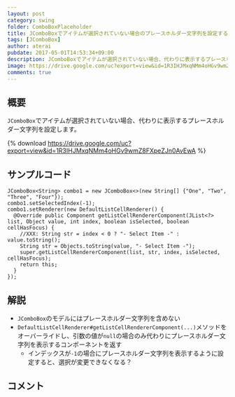 ```yaml
---
layout: post
category: swing
folder: ComboBoxPlaceholder
title: JComboBoxでアイテムが選択されていない場合のプレースホルダー文字列を設定する
tags: [JComboBox]
author: aterai
pubdate: 2017-05-01T14:53:34+09:00
description: JComboBoxでアイテムが選択されていない場合、代わりに表示するプレースホルダー文字列を設定します。
image: https://drive.google.com/uc?export=view&id=1R3IHJMxqNMm4oHGv9wmZ8FXpeZJn0AvEwA
comments: true
---
```

## 概要
`JComboBox`でアイテムが選択されていない場合、代わりに表示するプレースホルダー文字列を設定します。

{% download https://drive.google.com/uc?export=view&id=1R3IHJMxqNMm4oHGv9wmZ8FXpeZJn0AvEwA %}

## サンプルコード
<pre class="prettyprint"><code>JComboBox&lt;String&gt; combo1 = new JComboBox&lt;&gt;(new String[] {"One", "Two", "Three", "Four"});
combo1.setSelectedIndex(-1);
combo1.setRenderer(new DefaultListCellRenderer() {
  @Override public Component getListCellRendererComponent(JList&lt;?&gt; list, Object value, int index, boolean isSelected, boolean cellHasFocus) {
    //XXX: String str = index &lt; 0 ? "- Select Item -" : value.toString();
    String str = Objects.toString(value, "- Select Item -");
    super.getListCellRendererComponent(list, str, index, isSelected, cellHasFocus);
    return this;
  }
});
</code></pre>

## 解説
- `JComboBox`のモデルにはプレースホルダー文字列を含めない
- `DefaultListCellRenderer#getListCellRendererComponent(...)`メソッドをオーバーライドし、引数の値が`null`の場合のみ代わりにプレースホルダー文字列を表示するコンポーネントを返す
    - インデックスが`-1`の場合にプレースホルダー文字列を表示するように設定すると、選択が変更できなくなる？

<!-- dummy comment line for breaking list -->

## コメント
